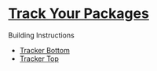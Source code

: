 # [Track Your Packages](https://education.lego.com/en-us/lessons/spike-kickstart-a-business/track-your-packages)

Building Instructions
- [Tracker Bottom](https://education.lego.com/v3/assets/blt293eea581807678a/blt0675149905bd97d9/5f8802afd8724422d0ad9619/track-your-packages-bi-pdf-book1of2.pdf)
- [Tracker Top](https://education.lego.com/v3/assets/blt293eea581807678a/blt2de5c8b0f00268bf/5f8802f4bc43790f5c438a00/track-your-packages-bi-pdf-book2of2.pdf)
